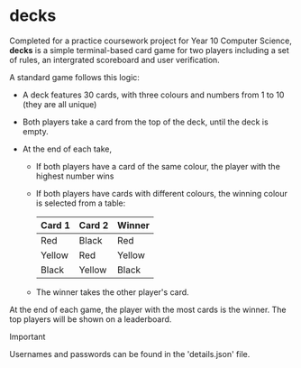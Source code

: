 # **decks** 

Completed for a practice coursework project for Year 10 Computer Science, 
**decks** is a simple terminal-based card game for two players including a set of rules, an intergrated scoreboard and user verification.

A standard game follows this logic:
  - A deck features 30 cards, with three colours and numbers from 1 to 10 (they are all unique)
  
  - Both players take a card from the top of the deck, until the deck is empty.
  - At the end of each take,
    - If both players have a card of the same colour, the player with the highest number wins
    - If both players have cards with different colours, the winning colour is selected from a table:

      | Card 1 | Card 2 | Winner |
      | ------- | ------ | ------ |
      | Red  | Black  | Red  |
      | Yellow  | Red  | Yellow  |
      | Black  | Yellow  | Black  |

    - The winner takes the other player's card.

At the end of each game, the player with the most cards is the winner. The top players will be shown on a leaderboard.

> [!IMPORTANT]
> Usernames and passwords can be found in the 'details.json' file.

